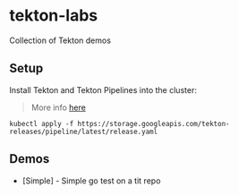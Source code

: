 # tekton-labs

Collection of Tekton demos

## Setup 

Install Tekton and Tekton Pipelines into the cluster:

> More info [here](https://tekton.dev/docs/getting-started/)

```shell
kubectl apply -f https://storage.googleapis.com/tekton-releases/pipeline/latest/release.yaml
```

## Demos

* [Simple] - Simple go test on a tit repo